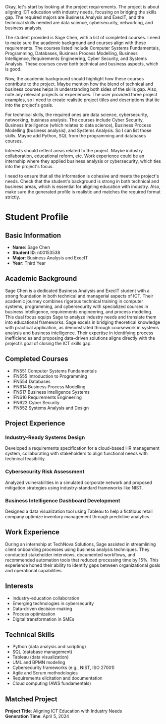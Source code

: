 <think>
Okay, let's start by looking at the project requirements. The project is about aligning ICT education with industry needs, focusing on bridging the skills gap. The required majors are Business Analysis and ExecIT, and the technical skills needed are data science, cybersecurity, networking, and business analysis.

The student provided is Sage Chen, with a list of completed courses. I need to make sure the academic background and courses align with these requirements. The courses listed include Computer Systems Fundamentals, Programming, Databases, Business Process Modelling, Business Intelligence, Requirements Engineering, Cyber Security, and Systems Analysis. These courses cover both technical and business aspects, which is good.

Now, the academic background should highlight how these courses contribute to the project. Maybe mention how the blend of technical and business courses helps in understanding both sides of the skills gap. Also, note any relevant projects or experiences. The user provided three project examples, so I need to create realistic project titles and descriptions that tie into the project's goals.

For technical skills, the required ones are data science, cybersecurity, networking, business analysis. The courses include Cyber Security, Business Intelligence (which relates to data science), Business Process Modelling (business analysis), and Systems Analysis. So I can list those skills. Maybe add Python, SQL from the programming and databases courses.

Interests should reflect areas related to the project. Maybe industry collaboration, educational reform, etc. Work experience could be an internship where they applied business analysis or cybersecurity, which ties into the project's focus.

I need to ensure that all the information is cohesive and meets the project's needs. Check that the student's background is strong in both technical and business areas, which is essential for aligning education with industry. Also, make sure the generated profile is realistic and matches the required format strictly.
</think>

# Student Profile

## Basic Information  
- **Name**: Sage Chen  
- **Student ID**: n00153538  
- **Major**: Business Analysis and ExecIT  
- **Year**: Third Year  

## Academic Background  
Sage Chen is a dedicated Business Analysis and ExecIT student with a strong foundation in both technical and managerial aspects of ICT. Their academic journey combines rigorous technical training in computer systems, programming, and cybersecurity with specialized courses in business intelligence, requirements engineering, and process modeling. This dual focus equips Sage to analyze industry needs and translate them into educational frameworks. Sage excels in bridging theoretical knowledge with practical application, as demonstrated through coursework in systems analysis and business intelligence. Their expertise in identifying process inefficiencies and proposing data-driven solutions aligns directly with the project’s goal of closing the ICT skills gap.  

## Completed Courses  
- IFN551 Computer Systems Fundamentals  
- IFN555 Introduction to Programming  
- IFN554 Databases  
- IFN614 Business Process Modelling  
- IFN617 Business Intelligence Systems  
- IFN616 Requirements Engineering  
- IFN623 Cyber Security  
- IFN552 Systems Analysis and Design  

## Project Experience  
### Industry-Ready Systems Design  
Developed a requirements specification for a cloud-based HR management system, collaborating with stakeholders to align functional needs with technical feasibility.  

### Cybersecurity Risk Assessment  
Analyzed vulnerabilities in a simulated corporate network and proposed mitigation strategies using industry-standard frameworks like NIST.  

### Business Intelligence Dashboard Development  
Designed a data visualization tool using Tableau to help a fictitious retail company optimize inventory management through predictive analytics.  

## Work Experience  
During an internship at TechNova Solutions, Sage assisted in streamlining client onboarding processes using business analysis techniques. They conducted stakeholder interviews, documented workflows, and recommended automation tools that reduced processing time by 15%. This experience honed their ability to identify gaps between organizational goals and operational capabilities.  

## Interests  
- Industry-education collaboration  
- Emerging technologies in cybersecurity  
- Data-driven decision-making  
- Process optimization  
- Digital transformation in SMEs  

## Technical Skills  
- Python (data analysis and scripting)  
- SQL (database management)  
- Tableau (data visualization)  
- UML and BPMN modeling  
- Cybersecurity frameworks (e.g., NIST, ISO 27001)  
- Agile and Scrum methodologies  
- Requirements elicitation and documentation  
- Cloud computing (AWS fundamentals)  

## Matched Project  
**Project Title**: Aligning ICT Education with Industry Needs  
**Generation Time**: April 5, 2024